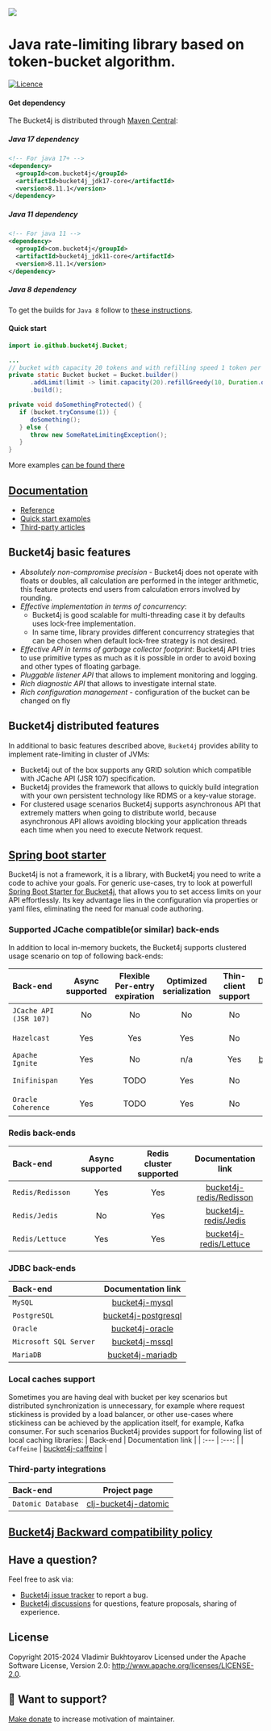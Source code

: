 ![](/asciidoc/src/main/docs/asciidoc/images/white-logo.png)

# Java rate-limiting library based on token-bucket algorithm.

[![Licence](https://img.shields.io/hexpm/l/plug.svg)](https://github.com/bucket4j/bucket4j/blob/master/LICENSE.txt)

#### Get dependency
The Bucket4j is distributed through [Maven Central](http://search.maven.org/):

##### Java 17 dependency
```xml
<!-- For java 17+ -->
<dependency>
  <groupId>com.bucket4j</groupId>
  <artifactId>bucket4j_jdk17-core</artifactId>
  <version>8.11.1</version>
</dependency>
```
##### Java 11 dependency
```xml
<!-- For java 11 -->
<dependency>
  <groupId>com.bucket4j</groupId>
  <artifactId>bucket4j_jdk11-core</artifactId>
  <version>8.11.1</version>
</dependency>
```
##### Java 8 dependency
To get the builds for `Java 8` follow to [these instructions](https://bucket4j.com/commercial/java8.html).

#### Quick start
```java
import io.github.bucket4j.Bucket;

...
// bucket with capacity 20 tokens and with refilling speed 1 token per each 6 second
private static Bucket bucket = Bucket.builder()
      .addLimit(limit -> limit.capacity(20).refillGreedy(10, Duration.ofMinutes(1)))
      .build();

private void doSomethingProtected() {
   if (bucket.tryConsume(1)) {
      doSomething();    
   } else {
      throw new SomeRateLimitingException();
   }
}
```
More examples [can be found there](https://bucket4j.github.io/8.11.1/toc.html#quick-start-examples)

## [Documentation](https://bucket4j.github.io)
* [Reference](https://bucket4j.github.io/8.11.1/toc.html)
* [Quick start examples](https://bucket4j.github.io/8.11.1/toc.html#quick-start-examples)
* [Third-party articles](https://bucket4j.github.io/#third-party-articles)

## Bucket4j basic features
* *Absolutely non-compromise precision* - Bucket4j does not operate with floats or doubles, all calculation are performed in the integer arithmetic, this feature protects end users from calculation errors involved by rounding.
* *Effective implementation in terms of concurrency*:
  - Bucket4j is good scalable for multi-threading case it by defaults uses lock-free implementation.
  - In same time, library provides different concurrency strategies that can be chosen when default lock-free strategy is not desired.
* *Effective API in terms of garbage collector footprint*: Bucket4j API tries to use primitive types as much as it is possible in order to avoid boxing and other types of floating garbage.
* *Pluggable listener API* that allows to implement monitoring and logging.
* *Rich diagnostic API* that allows to investigate internal state.
* *Rich configuration management* - configuration of the bucket can be changed on fly

## Bucket4j distributed features
In additional to basic features described above, ```Bucket4j``` provides ability to implement rate-limiting in cluster of JVMs:
- Bucket4j out of the box supports any GRID solution which compatible with JCache API (JSR 107) specification.
- Bucket4j provides the framework that allows to quickly build integration with your own persistent technology like RDMS or a key-value storage.
- For clustered usage scenarios Bucket4j supports asynchronous API that extremely matters when going to distribute world, because asynchronous API allows avoiding blocking your application threads each time when you need to execute Network request.

## [Spring boot starter](https://github.com/MarcGiffing/bucket4j-spring-boot-starter)
Bucket4j is not a framework, it is a library, with Bucket4j you need to write a code to achive your goals. 
For generic use-cases, try to look at powerfull [Spring Boot Starter for Bucket4j](https://github.com/MarcGiffing/bucket4j-spring-boot-starter), that allows you to set access limits on your API effortlessly. 
Its key advantage lies in the configuration via properties or yaml files, eliminating the need for manual code authoring.

### Supported JCache compatible(or similar) back-ends
In addition to local in-memory buckets, the Bucket4j supports clustered usage scenario on top of following back-ends:

| Back-end                   |  Async supported | Flexible Per-entry expiration | Optimized serialization | Thin-client support |                                     Documentation link                                      |
| :---                       | :---:            |:-----------------------------:|:-----------------------:|:-------------------:|:-------------------------------------------------------------------------------------------:|
| ```JCache API (JSR 107)``` |  No              |              No               |          No             |         No          |        [bucket4j-jcache](https://bucket4j.github.io/8.7.0/toc.html#bucket4j-jcache)         |
| ```Hazelcast```            |  Yes             |              Yes              |           Yes           |         No          |     [bucket4j-hazelcast](https://bucket4j.github.io/8.7.0/toc.html#bucket4j-hazelcast)      |
| ```Apache Ignite```        |  Yes             |              No               |           n/a           |         Yes         |        [bucket4j-ignite](https://bucket4j.github.io/8.7.0/toc.html#bucket4j-ignite)         |
| ```Inifinispan```          |  Yes             |             TODO              |           Yes           |         No          | [bucket4j-infinispan](https://bucket4j.github.io/8.7.0/toc.html#bucket4j-infinispan)        |
| ```Oracle Coherence```     |  Yes             |             TODO              |           Yes           |         No          |     [bucket4j-coherence](https://bucket4j.github.io/8.7.0/toc.html#bucket4j-coherence)      |

### Redis back-ends
| Back-end                   |  Async supported | Redis cluster supported |                                                      Documentation link                                                      |
| :---                       | :---:            |:-----------------------:|:----------------------------------------------------------------------------------------------------------------------------:|
| ```Redis/Redisson```       |  Yes             |           Yes           | [bucket4j-redis/Redisson](https://bucket4j.github.io/8.7.0/toc.html#example-of-bucket-instantiation-via-redissonbasedproxymanager) |
| ```Redis/Jedis```          |  No              |           Yes           |    [bucket4j-redis/Jedis](https://bucket4j.github.io/8.7.0/toc.html#example-of-bucket-instantiation-via-jedisbasedproxymanager)    |
| ```Redis/Lettuce```        |  Yes             |           Yes           |   [bucket4j-redis/Lettuce](https://bucket4j.github.io/8.7.0/toc.html#example-of-bucket-instantiation-via-lettucebasedproxymanager) |

### JDBC back-ends
| Back-end                   |                                     Documentation link                                      |
|:---------------------------|:-------------------------------------------------------------------------------------------:|
| ```MySQL```                |       [bucket4j-mysql](https://bucket4j.github.io/8.11.1/toc.html#mysql-integration)        |
| ```PostgreSQL```           |  [bucket4j-postgresql](https://bucket4j.github.io/8.11.1/toc.html#postgresql-integration)   |
| ```Oracle```               |      [bucket4j-oracle](https://bucket4j.github.io/8.11.1/toc.html#oracle-integration)       |
| ```Microsoft SQL Server``` | [bucket4j-mssql](https://bucket4j.github.io/8.11.1/toc.html#microsoftsqlserver-integration) |
| ```MariaDB```              |     [bucket4j-mariadb](https://bucket4j.github.io/8.11.1/toc.html#mariadb-integration)      |


### Local caches support
Sometimes you are having deal with bucket per key scenarios but distributed synchronization is unnecessary, for example where request stickiness is provided by a load balancer, or other use-cases where stickiness can be achieved by the application itself, for example, Kafka consumer. For such scenarios Bucket4j provides support for following list of local caching libraries:
| Back-end                      | Documentation link      |
| :---                          | :---:                   |
| ```Caffeine```                | [bucket4j-caffeine](https://github.com/bucket4j/bucket4j/blob/7.3/bucket4j-caffeine/src/main/java/io/github/bucket4j/caffeine/CaffeineProxyManager.java)      |

### Third-party integrations
| Back-end                      |                               Project page                               |
| :---                          |:------------------------------------------------------------------------:|
| ```Datomic Database```        | [clj-bucket4j-datomic](https://github.com/fr33m0nk/clj-bucket4j-datomic) |

## [Bucket4j Backward compatibility policy](backward-compatibility-policy.md)

## Have a question?
Feel free to ask via:
* [Bucket4j issue tracker](https://github.com/bucket4j/bucket4j/issues/new) to report a bug.
* [Bucket4j discussions](https://github.com/bucket4j/bucket4j/discussions) for questions, feature proposals, sharing of experience.

## License
Copyright 2015-2024 Vladimir Bukhtoyarov
Licensed under the Apache Software License, Version 2.0: <http://www.apache.org/licenses/LICENSE-2.0>.

## :beer: Want to support?
[Make donate](https://app.lava.top/ru/2716741203?donate=open) to increase motivation of maintainer.
